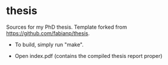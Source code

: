# thesis
Sources for my PhD thesis. Template forked from https://github.com/fabianp/thesis.

- To build, simply run "make".

- Open index.pdf (contains the compiled thesis report proper)

